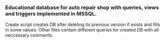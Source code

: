 ### Educational database for auto repair shop with queries, views and triggers implemented in MSSQL. 

Create script creates DB after deleting its previous version if exists and fills in some values. Other files contain different queries for created DB with all neccessary comments.
